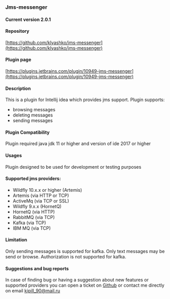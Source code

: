 ### Jms-messenger

#### Current version 2.0.1

#### Repository
 [https://github.com/klyashko/jms-messenger](https://github.com/klyashko/jms-messenger)
 
#### Plugin page
 [https://plugins.jetbrains.com/plugin/10949-jms-messenger](https://plugins.jetbrains.com/plugin/10949-jms-messenger)
 
#### Description
 This is a plugin for Intellij idea which provides jms support.
 Plugin supports:
   * browsing messages
   * deleting messages
   * sending messages

#### Plugin Compatibility
 Plugin required java jdk 11 or higher and version of ide 2017 or higher
 
#### Usages
 Plugin designed to be used for development or testing purposes

#### Supported jms providers:
 * Wildfly 10.x.x or higher (Artemis)
 * Artemis (via HTTP or TCP)
 * ActiveMq (via TCP or SSL)
 * Wildfly 9.x.x (HornetQ)
 * HornetQ (via HTTP)
 * RabbitMQ (via TCP)
 * Kafka (via TCP)
 * IBM MQ (via TCP)
 
#### Limitation  
 Only sending messages is supported for kafka.
 Only text messages may be send or browse.
 Authorization is not supported for kafka.
 
#### Suggestions and bug reports
 In case of finding bug or having a suggestion about new features or supported providers you can open a ticket on
[Github](https://github.com/klyashko/jms-messenger/issues) or contact me directly on email kipill_90@mail.ru
